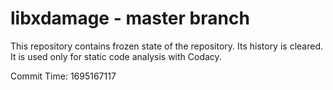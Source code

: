 # libxdamage - master branch

This repository contains frozen state of the repository.
Its history is cleared. It is used only for static code
analysis with Codacy.

Commit Time: 1695167117